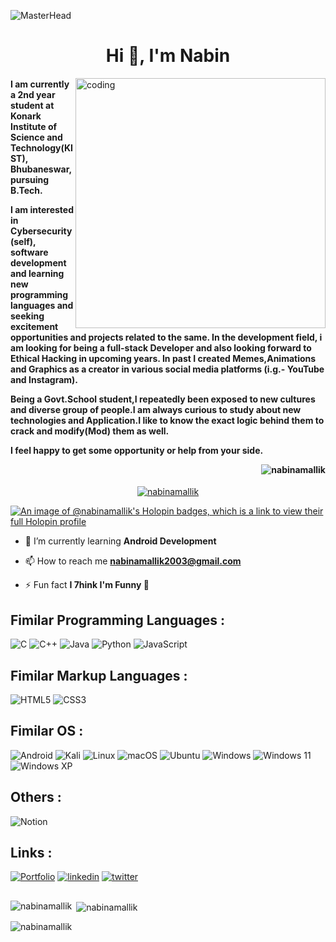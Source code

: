 ![MasterHead](https://1.bp.blogspot.com/-7A4WynwLsMw/XbBpCXG8fHI/AAAAAAAAMt4/uOa1bpLskYgrwGbllhSu2SDj_Mig8SXJQCLcBGAsYHQ/s1600/2000_600px.gif)
<h1 align="center">Hi 👋, I'm Nabin</h1>
<img align="right" alt="coding" width="400" src="https://camo.githubusercontent.com/cae12fddd9d6982901d82580bdf321d81fb299141098ca1c2d4891870827bf17/68747470733a2f2f6d69726f2e6d656469756d2e636f6d2f6d61782f313336302f302a37513379765349765f7430696f4a2d5a2e676966">
<h4 align="left">I am currently a 2nd year student at Konark Institute of Science and Technology(KIST), Bhubaneswar, pursuing B.Tech.

I am interested in Cybersecurity (self), software development and learning new programming languages and seeking excitement opportunities and projects related to the same. In the development field, i am looking for being a full-stack Developer and also looking forward to Ethical Hacking in upcoming years. In past I created Memes,Animations and Graphics as a creator in various social media platforms (i.g.- YouTube and Instagram).

Being a Govt.School student,I repeatedly been exposed to new cultures and diverse group of people.I am always curious to study about new technologies and Application.I like to know the exact logic behind them to crack and modify(Mod) them as well.

I feel happy to get some opportunity or help from your side.<p align="right"> <img src="https://komarev.com/ghpvc/?username=nabinamallik&label=Profile%20views&color=0e75b6&style=flat" alt="nabinamallik" /></p></h4>



<p align="center"> <a href="https://github.com/ryo-ma/github-profile-trophy"><img src="https://github-profile-trophy.vercel.app/?username=nabinamallik&row=2&column=7" alt="nabinamallik" /></a> </p>


[![An image of @nabinamallik's Holopin badges, which is a link to view their full Holopin profile](https://holopin.me/nabinamallik)](https://holopin.io/@nabinamallik)


- 🌱 I’m currently learning **Android Development**

- 📫 How to reach me **nabinamallik2003@gmail.com**

- ⚡ Fun fact **I 7hink I'm Funny 🤪**



## Fimilar Programming Languages :
![C](https://img.shields.io/badge/c-%2300599C.svg?style=for-the-badge&logo=c&logoColor=white)
![C++](https://img.shields.io/badge/c++-%2300599C.svg?style=for-the-badge&logo=c%2B%2B&logoColor=white)
![Java](https://img.shields.io/badge/java-%23ED8B00.svg?style=for-the-badge&logo=openjdk&logoColor=white)
![Python](https://img.shields.io/badge/python-3670A0?style=for-the-badge&logo=python&logoColor=ffdd54)
![JavaScript](https://img.shields.io/badge/javascript-%23323330.svg?style=for-the-badge&logo=javascript&logoColor=%23F7DF1E)


## Fimilar Markup Languages :
![HTML5](https://img.shields.io/badge/html5-%23E34F26.svg?style=for-the-badge&logo=html5&logoColor=white)
![CSS3](https://img.shields.io/badge/css3-%231572B6.svg?style=for-the-badge&logo=css3&logoColor=white)


## Fimilar OS :
![Android](https://img.shields.io/badge/Android-3DDC84?style=for-the-badge&logo=android&logoColor=white)
![Kali](https://img.shields.io/badge/Kali-268BEE?style=for-the-badge&logo=kalilinux&logoColor=white)
![Linux](https://img.shields.io/badge/Linux-FCC624?style=for-the-badge&logo=linux&logoColor=black)
![macOS](https://img.shields.io/badge/mac%20os-000000?style=for-the-badge&logo=macos&logoColor=F0F0F0)
![Ubuntu](https://img.shields.io/badge/Ubuntu-E95420?style=for-the-badge&logo=ubuntu&logoColor=white)
![Windows](https://img.shields.io/badge/Windows-0078D6?style=for-the-badge&logo=windows&logoColor=white)
![Windows 11](https://img.shields.io/badge/Windows%2011-%230079d5.svg?style=for-the-badge&logo=Windows%2011&logoColor=white)
![Windows XP](https://img.shields.io/badge/Windows%20xp-003399?style=for-the-badge&logo=windowsxp&logoColor=white)


## Others :
![Notion](https://img.shields.io/badge/Notion-%23000000.svg?style=for-the-badge&logo=notion&logoColor=white)



## Links :
[![Portfolio](https://img.shields.io/badge/Portfolio-%23000000.svg?style=for-the-badge&logo=firefox&logoColor=#FF7139)](https://portfolionabina.super.site/)
[![linkedin](https://img.shields.io/badge/linkedin-0A66C2?style=for-the-badge&logo=linkedin&logoColor=white)](https://www.linkedin.com/in/nabinamallik)
[![twitter](https://img.shields.io/badge/twitter-1DA1F2?style=for-the-badge&logo=twitter&logoColor=white)](https://twitter.com/nabina_mallik)

##

<p><img align="left" src="https://github-readme-stats.vercel.app/api/top-langs?username=nabinamallik&show_icons=true&locale=en&layout=compact" alt="nabinamallik" /></p>

<p>&nbsp;<img align="center" src="https://github-readme-stats.vercel.app/api?username=nabinamallik&show_icons=true&locale=en" alt="nabinamallik" /></p>

<p><img align="center" src="https://github-readme-streak-stats.herokuapp.com/?user=nabinamallik&" alt="nabinamallik" /></p>
